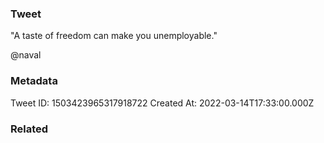 ### Tweet
"A taste of freedom can make you unemployable." 

@naval

### Metadata
Tweet ID: 1503423965317918722
Created At: 2022-03-14T17:33:00.000Z

### Related

